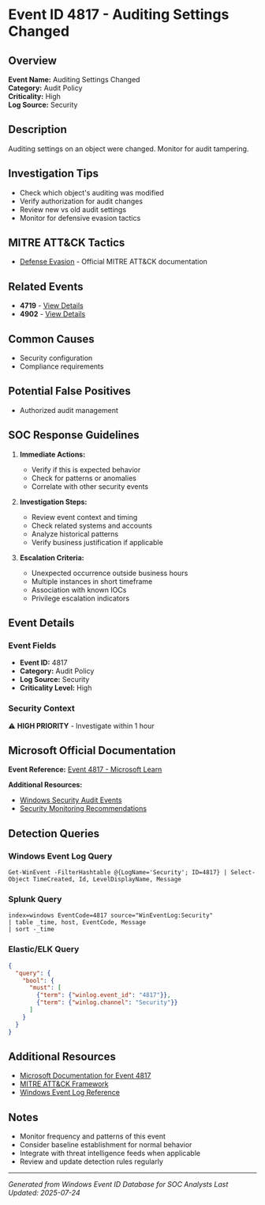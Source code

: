 # Event ID 4817 - Auditing Settings Changed

## Overview
**Event Name:** Auditing Settings Changed  
**Category:** Audit Policy  
**Criticality:** High  
**Log Source:** Security  

## Description
Auditing settings on an object were changed. Monitor for audit tampering.

## Investigation Tips
- Check which object's auditing was modified
- Verify authorization for audit changes
- Review new vs old audit settings
- Monitor for defensive evasion tactics

## MITRE ATT&CK Tactics
- [Defense Evasion](https://attack.mitre.org/tactics/TA0005/) - Official MITRE ATT&CK documentation

## Related Events
- **4719** - [View Details](4719.md)
- **4902** - [View Details](4902.md)

## Common Causes
- Security configuration
- Compliance requirements

## Potential False Positives
- Authorized audit management

## SOC Response Guidelines
1. **Immediate Actions:**
   - Verify if this is expected behavior
   - Check for patterns or anomalies
   - Correlate with other security events

2. **Investigation Steps:**
   - Review event context and timing
   - Check related systems and accounts
   - Analyze historical patterns
   - Verify business justification if applicable

3. **Escalation Criteria:**
   - Unexpected occurrence outside business hours
   - Multiple instances in short timeframe
   - Association with known IOCs
   - Privilege escalation indicators

## Event Details

### Event Fields
- **Event ID:** 4817
- **Category:** Audit Policy
- **Log Source:** Security
- **Criticality Level:** High

### Security Context
⚠️ **HIGH PRIORITY** - Investigate within 1 hour

## Microsoft Official Documentation
**Event Reference:** [Event 4817 - Microsoft Learn](https://learn.microsoft.com/en-us/previous-versions/windows/it-pro/windows-10/security/threat-protection/auditing/event-4817)

**Additional Resources:**
- [Windows Security Audit Events](https://learn.microsoft.com/en-us/windows/security/threat-protection/auditing/audit-events)
- [Security Monitoring Recommendations](https://learn.microsoft.com/en-us/windows-server/identity/ad-ds/plan/appendix-l--events-to-monitor)

## Detection Queries

### Windows Event Log Query
```
Get-WinEvent -FilterHashtable @{LogName='Security'; ID=4817} | Select-Object TimeCreated, Id, LevelDisplayName, Message
```

### Splunk Query
```spl
index=windows EventCode=4817 source="WinEventLog:Security"
| table _time, host, EventCode, Message
| sort -_time
```

### Elastic/ELK Query
```json
{
  "query": {
    "bool": {
      "must": [
        {"term": {"winlog.event_id": "4817"}},
        {"term": {"winlog.channel": "Security"}}
      ]
    }
  }
}
```

## Additional Resources
- [Microsoft Documentation for Event 4817](https://docs.microsoft.com/en-us/windows/security/threat-protection/auditing/event-4817)
- [MITRE ATT&CK Framework](https://attack.mitre.org/)
- [Windows Event Log Reference](https://docs.microsoft.com/en-us/windows/win32/eventlog/event-logging)

## Notes
- Monitor frequency and patterns of this event
- Consider baseline establishment for normal behavior
- Integrate with threat intelligence feeds when applicable
- Review and update detection rules regularly

---
*Generated from Windows Event ID Database for SOC Analysts*
*Last Updated: 2025-07-24*
